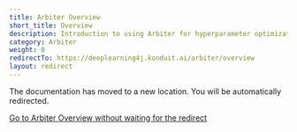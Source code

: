 ```yaml
---
title: Arbiter Overview
short_title: Overview
description: Introduction to using Arbiter for hyperparameter optimization.
category: Arbiter
weight: 0
redirectTo: https://deeplearning4j.konduit.ai/arbiter/overview
layout: redirect
---
```


The documentation has moved to a new location. You will be automatically redirected.
            
[Go to Arbiter Overview without waiting for the redirect](https://deeplearning4j.konduit.ai/arbiter/overview)

        